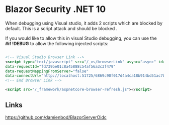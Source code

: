 # Blazor Security .NET 10

When debugging using Visual studio, it adds 2 scripts which are blocked by default. This is a script attack and should be blocked .

If you would like to allow this in visual Studio debugging, you can use the **#if !DEBUG** to allow the following injected scripts:

```xml

<!-- Visual Studio Browser Link -->
<script type="text/javascript" src="/_vs/browserLink" async="async" id="__browserLink_initializationData" 
data-requestId="fd739be01c8a45888c54af56a3c3f479" 
data-requestMappingFromServer="false" 
data-connectUrl="http://localhost:51725/6869c90f017d4a4ca18b914bd51ac7b6/browserLink"></script>
<!-- End Browser Link -->

<script src="/_framework/aspnetcore-browser-refresh.js"></script>

```

## Links

https://github.com/damienbod/BlazorServerOidc